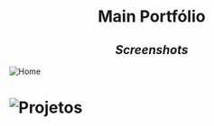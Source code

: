 **<h1 align="center" >Main Portfólio</h1>**

_<h2 align="center">Screenshots</h2>_

![Home](<https://firebasestorage.googleapis.com/v0/b/d5reactgallery-9f63c.appspot.com/o/Captura%20de%20Tela%20(16).png?alt=media&token=32eab93e-679f-434b-aa73-39fe84547a16>)

![Projetos](<https://firebasestorage.googleapis.com/v0/b/d5reactgallery-9f63c.appspot.com/o/Captura%20de%20Tela%20(17).png?alt=media&token=6b97278c-6f5e-4a63-9219-15cfca9f3a8e>)
=======
